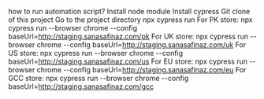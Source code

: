 how to run automation script?
Install node module
Install cypress
Git clone of this project
Go to the project directory
npx cypress run
For PK store:
npx cypress run --browser chrome --config baseUrl=http://staging.sanasafinaz.com/pk
For UK store:
npx cypress run --browser chrome --config baseUrl=http://staging.sanasafinaz.com/uk
For US store:
npx cypress run --browser chrome --config baseUrl=http://staging.sanasafinaz.com/us
For EU store:
npx cypress run --browser chrome --config baseUrl=http://staging.sanasafinaz.com/eu
For GCC store:
npx cypress run --browser chrome --config baseUrl=http://staging.sanasafinaz.com/gcc
